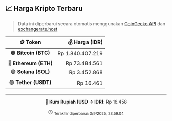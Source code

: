 

<!-- HARGA_KRIPTO -->
## 📈 Harga Kripto Terbaru

> Data ini diperbarui secara otomatis menggunakan [CoinGecko API](https://www.coingecko.com/) dan [exchangerate.host](https://exchangerate.host/)

<div align="center">

| 🪙 Token | 💰 Harga (IDR) |
|:------:|---------------:|
| 🟠 **Bitcoin (BTC)**   | Rp 1.840.407.219 |
| 🔵 **Ethereum (ETH)**  | Rp 73.484.561 |
| 🟣 **Solana (SOL)**    | Rp 3.452.868 |
| 🟢 **Tether (USDT)**   | Rp 16.461 |

---

💱 **Kurs Rupiah (USD → IDR)**: Rp 16.458

🕒 <sub>Terakhir diperbarui: 3/9/2025, 23.59.04</sub>

</div>
<!-- /HARGA_KRIPTO -->